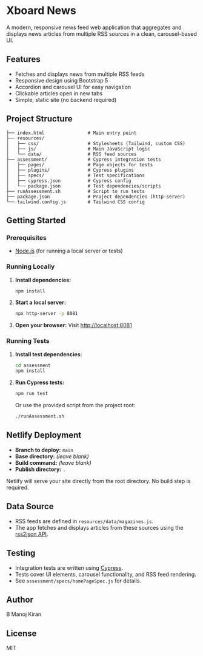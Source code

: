 # Xboard News

A modern, responsive news feed web application that aggregates and displays news articles from multiple RSS sources in a clean, carousel-based UI.

## Features
- Fetches and displays news from multiple RSS feeds
- Responsive design using Bootstrap 5
- Accordion and carousel UI for easy navigation
- Clickable articles open in new tabs
- Simple, static site (no backend required)

## Project Structure
```
├── index.html                # Main entry point
├── resources/
│   ├── css/                  # Stylesheets (Tailwind, custom CSS)
│   ├── js/                   # Main JavaScript logic
│   └── data/                 # RSS feed sources
├── assessment/               # Cypress integration tests
│   ├── pages/                # Page objects for tests
│   ├── plugins/              # Cypress plugins
│   ├── specs/                # Test specifications
│   ├── cypress.json          # Cypress config
│   └── package.json          # Test dependencies/scripts
├── runAssessment.sh          # Script to run tests
├── package.json              # Project dependencies (http-server)
└── tailwind.config.js        # Tailwind CSS config
```

## Getting Started

### Prerequisites
- [Node.js](https://nodejs.org/) (for running a local server or tests)

### Running Locally
1. **Install dependencies:**
   ```sh
   npm install
   ```
2. **Start a local server:**
   ```sh
   npx http-server -p 8081
   ```
3. **Open your browser:**
   Visit [http://localhost:8081](http://localhost:8081)

### Running Tests
1. **Install test dependencies:**
   ```sh
   cd assessment
   npm install
   ```
2. **Run Cypress tests:**
   ```sh
   npm run test
   ```
   Or use the provided script from the project root:
   ```sh
   ./runAssessment.sh
   ```

## Netlify Deployment
- **Branch to deploy:** `main`
- **Base directory:** *(leave blank)*
- **Build command:** *(leave blank)*
- **Publish directory:** `.`

Netlify will serve your site directly from the root directory. No build step is required.

## Data Source
- RSS feeds are defined in `resources/data/magazines.js`.
- The app fetches and displays articles from these sources using the [rss2json API](https://rss2json.com/).

## Testing
- Integration tests are written using [Cypress](https://www.cypress.io/).
- Tests cover UI elements, carousel functionality, and RSS feed rendering.
- See `assessment/specs/homePageSpec.js` for details.

## Author
B Manoj Kiran

## License
MIT 